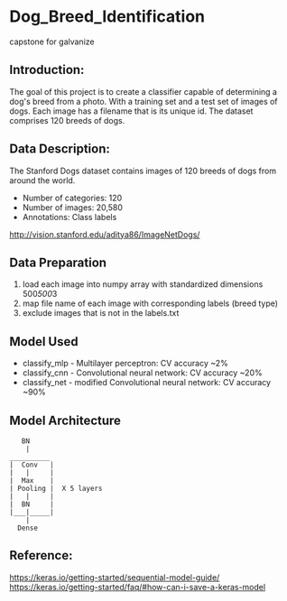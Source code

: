 # Dog_Breed_Identification
capstone for galvanize

## Introduction:
The goal of this project is to create a classifier capable of determining a dog's breed from a photo. With a training set and a test set of images of dogs. Each image has a filename that is its unique id. The dataset comprises 120 breeds of dogs. 

## Data Description:
The Stanford Dogs dataset contains images of 120 breeds of dogs from around the world. 

* Number of categories: 120
* Number of images: 20,580
* Annotations: Class labels

http://vision.stanford.edu/aditya86/ImageNetDogs/

## Data Preparation
1. load each image into numpy array with standardized dimensions 500*500*3
2. map file name of each image with corresponding labels (breed type) 
3. exclude images that is not in the labels.txt

## Model Used 
* classify_mlp - Multilayer perceptron: CV accuracy ~2%
* classify_cnn - Convolutional neural network: CV accuracy ~20%
* classify_net - modified Convolutional neural network: CV accuracy ~90%


## Model Architecture

       BN
        |
    __________
    |  Conv   |
    |   |     |
    |  Max    |
    | Pooling |  X 5 layers
    |   |     |
    |  BN     |
    |___|_____|  
        |
      Dense
     
     
## Reference:
https://keras.io/getting-started/sequential-model-guide/
https://keras.io/getting-started/faq/#how-can-i-save-a-keras-model




